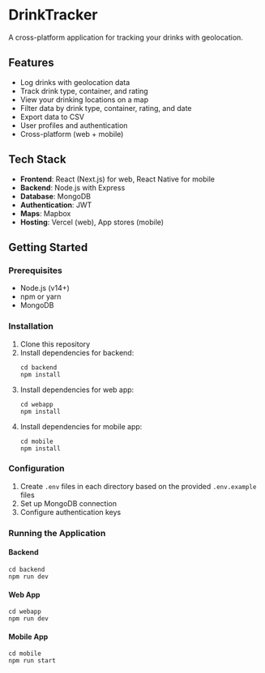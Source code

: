 # DrinkTracker

A cross-platform application for tracking your drinks with geolocation.

## Features

- Log drinks with geolocation data
- Track drink type, container, and rating
- View your drinking locations on a map
- Filter data by drink type, container, rating, and date
- Export data to CSV
- User profiles and authentication
- Cross-platform (web + mobile)

## Tech Stack

- **Frontend**: React (Next.js) for web, React Native for mobile
- **Backend**: Node.js with Express
- **Database**: MongoDB
- **Authentication**: JWT
- **Maps**: Mapbox
- **Hosting**: Vercel (web), App stores (mobile)

## Getting Started

### Prerequisites

- Node.js (v14+)
- npm or yarn
- MongoDB

### Installation

1. Clone this repository
2. Install dependencies for backend:
   ```
   cd backend
   npm install
   ```
3. Install dependencies for web app:
   ```
   cd webapp
   npm install
   ```
4. Install dependencies for mobile app:
   ```
   cd mobile
   npm install
   ```

### Configuration

1. Create `.env` files in each directory based on the provided `.env.example` files
2. Set up MongoDB connection
3. Configure authentication keys

### Running the Application

#### Backend
```
cd backend
npm run dev
```

#### Web App
```
cd webapp
npm run dev
```

#### Mobile App
```
cd mobile
npm run start
```
